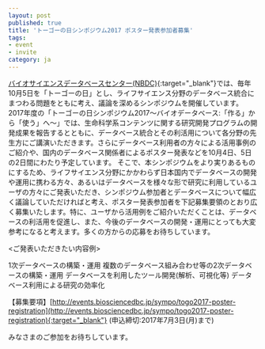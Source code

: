 ```yaml
---
layout: post
published: true
title: 'トーゴーの日シンポジウム2017 ポスター発表参加者募集'
tags:
- event
- invite
category: ja
---
```

[バイオサイエンスデータベースセンター(NBDC)](http://biosciencedbc.jp/){:target="_blank"}では、毎年10月5日を「トーゴーの日」とし、ライフサイエンス分野のデータベース統合にまつわる問題をともに考え、議論を深めるシンポジウムを開催しています。
2017年度の「トーゴーの日シンポジウム2017～バイオデータベース:「作る」から「使う」へ～」では、生命科学系コンテンツに関する研究開発プログラムの開発成果を報告するとともに、データベース統合とその利活用について各分野の先生方にご講演いただきます。さらにデータベース利用者の方々による活用事例のご紹介や、国内のデータベース関係者によるポスター発表などを10月4日、5日の2日間にわたり予定しています。
そこで、本シンポジウムをより実りあるものにするため、ライフサイエンス分野にかかわらず日本国内でデータベースの開発や運用に携わる方々、あるいはデータベースを様々な形で研究に利用しているユーザの方々にご発表いただき、シンポジウム参加者とデータベースについて幅広く議論していただければと考え、ポスター発表参加者を下記募集要領のとおり広く募集いたします。特に、ユーザから活用例をご紹介いただくことは、データベースの利活用を促進し、また、今後のデータベースの開発・運用にとっても大変参考になると考えます。多くの方からの応募をお待ちしています。

 

<ご発表いただきたい内容例>

1次データベースの構築・運用
複数のデータベース組み合わせ等の2次データベースの構築・運用
データベースを利用したツール開発(解析、可視化等)
データベース利用による研究の効率化
 

【募集要項】[http://events.biosciencedbc.jp/sympo/togo2017-poster-registration](http://events.biosciencedbc.jp/sympo/togo2017-poster-registration){:target="_blank"}
(申込締切:2017年7月3日(月)まで)

みなさまのご参加をお待ちしています。